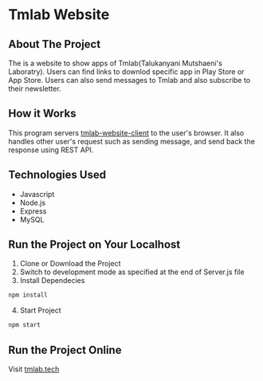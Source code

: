 # Tmlab Website

## About The Project
The is a website to show apps of Tmlab(Talukanyani Mutshaeni's Laboratry).
Users can find links to downlod specific app in Play Store or App Store. Users can also send messages to Tmlab and also subscribe to their newsletter.

## How it Works
This program servers [tmlab-website-client](https://github.com/Talukanyani/tmlab-website-client) to the user's browser.
It also handles other user's request such as sending message, and send back the response using REST API.


## Technologies Used
- Javascript
- Node.js
- Express
- MySQL

## Run the Project on Your Localhost

1. Clone or Download the Project
2. Switch to development mode as specified at the end of Server.js file
3. Install Dependecies
```bash
npm install
```
4. Start Project
```bash
npm start
```

## Run the Project Online
Visit [tmlab.tech](https://tmlab.tech)
